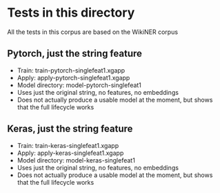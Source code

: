 # Tests in this directory

All the tests in this corpus are based on the WikiNER corpus


## Pytorch, just the string feature

* Train: train-pytorch-singlefeat1.xgapp
* Apply: apply-pytorch-singlefeat1.xgapp
* Model directory: model-pytorch-singlefeat1
* Uses just the original string, no features, no embeddings
* Does not actually produce a usable model at the moment, but shows that 
  the full lifecycle works


## Keras, just the string feature

* Train: train-keras-singlefeat1.xgapp
* Apply: apply-keras-singlefeat1.xgapp
* Model directory: model-keras-singlefeat1
* Uses just the original string, no features, no embeddings
* Does not actually produce a usable model at the moment, but shows that
  the full lifecycle works


